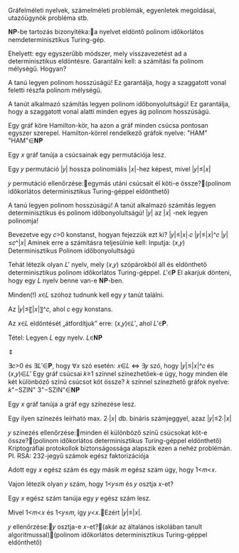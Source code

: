 Gráfelméleti nyelvek, számelméleti problémák, egyenletek megoldásai, utazóügynök probléma stb.

𝐍𝐏-be tartozás bizonyítéka:a nyelvet eldöntő polinom időkorlátos nemdeterminisztikus Turing-gép.

Ehelyett: egy egyszerűbb módszer, mely visszavezetést ad a determinisztikus eldöntésre.
Garantálni kell: a számítási fa polinom mélységű. Hogyan?

A tanú legyen polinom hosszúságú!
Ez garantálja, hogy a szaggatott vonal feletti részfa polinom mélységű.

A tanút alkalmazó számítás legyen polinom időbonyolultságú!
Ez garantálja, hogy a szaggatott vonal alatti minden egyes ág polinom hosszúságú.

Egy gráf köre Hamilton-kör, ha azon a gráf minden csúcsa pontosan egyszer szerepel.
Hamilton-körrel rendelkező gráfok nyelve:
"HAM"
"HAM"∈𝐍𝐏


Egy 𝑥 gráf tanúja a csúcsainak egy permutációja lesz.

Egy 𝑦 permutáció |𝑦| hossza polinomiális |𝑥|-hez képest, mivel |𝑦|≤|𝑥|

𝑦 permutáció ellenőrzése:egymás utáni csúcsait él köti-e össze?(polinom időkorlátos determinisztikus Turing-géppel eldönthető)

A tanú legyen polinom hosszúságú!
A tanút alkalmazó számítás legyen determinisztikus és polinom időbonyolultságú!
|𝑦| az |𝑥|  -nek legyen polinomja!

Bevezetve egy 𝑐>0 konstanst, hogyan fejezzük ezt ki?
|𝑦|≤|𝑥|∙𝑐
|𝑦|≤|𝑥|^𝑐
|𝑦|≤𝑐^|𝑥| 
Aminek erre a számításra teljesülnie kell:
Inputja: (𝑥,𝑦)
Determinisztikus
Polinom időbonyolultságú

Tehát létezik olyan 𝐿′ nyelv, mely (𝑥,𝑦) szópárokból áll és eldönthető determinisztikus polinom időkorlátos Turing-géppel.
𝐿′∈𝐏
El akarjuk dönteni, hogy egy 𝐿 nyelv benne van-e 𝐍𝐏-ben.

Minden(!) 𝑥∈𝐿 szóhoz tudnunk kell egy 𝑦 tanút találni.

Az |𝑦|≤〖|𝑥|〗^𝑐, ahol 𝑐 egy konstans.

Az 𝑥∈𝐿 eldöntését „átfordítjuk” erre: (𝑥,𝑦)∈𝐿′, ahol 𝐿′∈𝐏.

Tétel: Legyen 𝐿 egy nyelv.
𝐿∈𝐍𝐏

⇕

∃𝑐>0 és ∃𝐿′∈𝐏, hogy
∀𝑥 szó esetén:
𝑥∈𝐿  ⇔   ∃𝑦 szó, hogy |𝑦|≤|𝑥|^𝑐 és (𝑥,𝑦)∈𝐿′
Egy gráf csúcsai 𝑘≥1 színnel színezhetőek-e úgy, hogy minden éle két különböző színű csúcsot köt össze?
𝑘 színnel színezhető gráfok nyelve:
𝑘"−SZIN"
3"−SZIN"∈𝐍𝐏


Egy 𝑥 gráf tanúja a gráf egy színezése lesz.

Egy ilyen színezés leírható max. 2∙|𝑥| db. bináris számjeggyel, azaz |𝑦|≤2∙|𝑥|

𝑦 színezés ellenőrzése:minden él különböző színű csúcsokat köt-e össze?(polinom időkorlátos determinisztikus Turing-géppel eldönthető)
Kriptográfiai protokollok biztonságossága alapszik ezen a nehéz problémán.
Pl. RSA: 232-jegyű számok egész faktorizációja

Adott egy 𝑥 egész szám és egy másik 𝑚 egész szám úgy, hogy 1<𝑚<𝑥.

Vajon létezik olyan 𝑦 szám, hogy 1<𝑦≤𝑚 és 𝑦 osztja 𝑥-et?

Egy 𝑥 egész szám tanúja egy 𝑦 egész szám lesz.

Mivel 1<𝑚<𝑥 és 1<𝑦≤𝑚, így 𝑦<𝑥.Ezért |𝑦|≤|𝑥|.

𝑦 ellenőrzése:𝑦 osztja-e 𝑥-et?(akár az általános iskolában tanult algoritmussal)(polinom időkorlátos determinisztikus Turing-géppel eldönthető)
